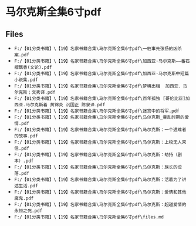 # 马尔克斯全集6寸pdf

## Files

- `F:/【01分类书籍】\【19】名家书籍合集\马尔克斯全集6寸pdf\一桩事先张扬的凶杀案.pdf`
- `F:/【01分类书籍】\【19】名家书籍合集\马尔克斯全集6寸pdf\加西亚·马尔克斯——番石榴飘香(文论).pdf`
- `F:/【01分类书籍】\【19】名家书籍合集\马尔克斯全集6寸pdf\加西亚·马尔克斯中短篇小说集.pdf`
- `F:/【01分类书籍】\【19】名家书籍合集\马尔克斯全集6寸pdf\梦境出租  加西亚．马尔克斯；文秀译.pdf`
- `F:/【01分类书籍】\【19】名家书籍合集\马尔克斯全集6寸pdf\百年孤独 [哥伦比亚]加西亚.马尔克斯着 黄锦炎 沉国正 陈泉译.pdf`
- `F:/【01分类书籍】\【19】名家书籍合集\马尔克斯全集6寸pdf\迷宫中的将军.pdf`
- `F:/【01分类书籍】\【19】名家书籍合集\马尔克斯全集6寸pdf\马尔克斯_霍乱时期的爱情.pdf`
- `F:/【01分类书籍】\【19】名家书籍合集\马尔克斯全集6寸pdf\马尔克斯：一个遇难者的故事.pdf`
- `F:/【01分类书籍】\【19】名家书籍合集\马尔克斯全集6寸pdf\马尔克斯：上校无人来信.pdf`
- `F:/【01分类书籍】\【19】名家书籍合集\马尔克斯全集6寸pdf\马尔克斯：劫持（剧本）.pdf`
- `F:/【01分类书籍】\【19】名家书籍合集\马尔克斯全集6寸pdf\马尔克斯：族长的没落.pdf`
- `F:/【01分类书籍】\【19】名家书籍合集\马尔克斯全集6寸pdf\马尔克斯：活着为了讲述生活.pdf`
- `F:/【01分类书籍】\【19】名家书籍合集\马尔克斯全集6寸pdf\马尔克斯：爱情和其他魔鬼.pdf`
- `F:/【01分类书籍】\【19】名家书籍合集\马尔克斯全集6寸pdf\马尔克斯：超越爱情的永恒之死.pdf`
- `F:/【01分类书籍】\【19】名家书籍合集\马尔克斯全集6寸pdf\files.md`
